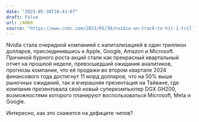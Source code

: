 ```yaml
---
date: "2023-05-30T18:43:07"
draft: False
url: /4060
source: "https://www.cnbc.com/2023/05/30/nvidia-on-track-to-hit-1-trillion-market-cap-when-market-opens.html"
---
```


Nvidia стала очередной компанией с капитализацией в один триллион долларов, присоединившись к Apple, Google, Amazon и Microsoft. Причиной бурного роста акций стали как прекрасный квартальный отчет на прошлой неделе, превзошедший ожидания аналитиков, прогнозы компании, что её продажи во втором квартале 2024 финансового года достигнут 11 млрд долларов, что на 50% выше рыночных ожиданий, так и вчерашняя презентация на Тайване, где компания презентовала свой новый суперкомпьютер DGX GH200, возможностями которого планируют воспользоваться Microsoft, Meta и Google.

Интересно, как это скажется на дефиците чипов?
